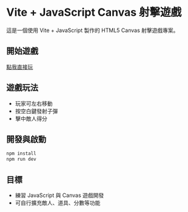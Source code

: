 # Vite + JavaScript Canvas 射擊遊戲

這是一個使用 Vite + JavaScript 製作的 HTML5 Canvas 射擊遊戲專案。

## 開始遊戲
[點我直接玩](https://peggy110.github.io/game10/)

## 遊戲玩法
- 玩家可左右移動
- 按空白鍵發射子彈
- 擊中敵人得分

## 開發與啟動
```bash
npm install
npm run dev
```

## 目標
- 練習 JavaScript 與 Canvas 遊戲開發
- 可自行擴充敵人、道具、分數等功能
